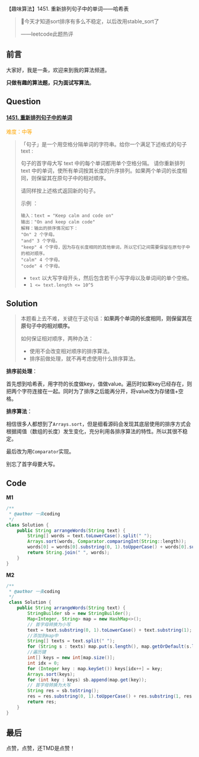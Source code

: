 【趣味算法】1451. 重新排列句子中的单词——哈希表

>今天才知道sort排序有多么不稳定，以后改用stable_sort了
>
>——leetcode此题热评

## 前言

大家好，我是一条，欢迎来到我的算法频道。

**只做有趣的算法题，只为面试写算法**。

## Question

#### [1451. 重新排列句子中的单词](https://leetcode-cn.com/problems/rearrange-words-in-a-sentence/)

<font color=orange>难度：中等</font>

>「句子」是一个用空格分隔单词的字符串。给你一个满足下述格式的句子 text :
>
>句子的首字母大写
>text 中的每个单词都用单个空格分隔。
>请你重新排列 text 中的单词，使所有单词按其长度的升序排列。如果两个单词的长度相同，则保留其在原句子中的相对顺序。
>
>请同样按上述格式返回新的句子。
>
>示例 ：
>
>```
>输入：text = "Keep calm and code on"
>输出："On and keep calm code"
>解释：输出的排序情况如下：
>"On" 2 个字母。
>"and" 3 个字母。
>"keep" 4 个字母，因为存在长度相同的其他单词，所以它们之间需要保留在原句子中的相对顺序。
>"calm" 4 个字母。
>"code" 4 个字母。
>```
>
>- `text` 以大写字母开头，然后包含若干小写字母以及单词间的单个空格。
>- `1 <= text.length <= 10^5`

## Solution

> 本题看上去不难，关键在于这句话：**如果两个单词的长度相同，则保留其在原句子中的相对顺序。**
>
> 如何保证相对顺序，两种办法：
>
> - 使用不会改变相对顺序的排序算法。
> - 排序前做处理，就不再考虑使用什么排序算法。

**排序前处理**：

首先想到哈希表，用字符的长度做key，值做value。遍历时如果key已经存在，则把两个字符连接在一起。同时为了排序之后能再分开，将value改为存储值+空格。

**排序算法**：

相信很多人都想到了`Arrays.sort`，但是细看源码会发现其底层使用的排序方式会根据阈值（数组的长度）发生变化，充分利用各排序算法的特性。所以其很不稳定。

最后改为用`Comparator`实现。

别忘了首字母要大写。


## Code

**M1**

```java
/**
 * @author 一条coding
 */
class Solution {
    public String arrangeWords(String text) {
        String[] words = text.toLowerCase().split(" ");
        Arrays.sort(words, Comparator.comparingInt(String::length));
        words[0] = words[0].substring(0, 1).toUpperCase() + words[0].substring(1);;
        return String.join(" ", words);
    }
}
```

**M2**

```java
/**
 * @author 一条coding
 */
 class Solution {
    public String arrangeWords(String text) {
        StringBuilder sb = new StringBuilder();
        Map<Integer, String> map = new HashMap<>();
        // 首字母转换为小写
        text = text.substring(0, 1).toLowerCase() + text.substring(1);
        //添加到map中
        String[] texts = text.split(" ");
        for (String s : texts) map.put(s.length(), map.getOrDefault(s.length(), "") + s + " ");
        //遍历键
        int[] keys = new int[map.size()];
        int idx = 0;
        for (Integer key : map.keySet()) keys[idx++] = key;
        Arrays.sort(keys);
        for (int key : keys) sb.append(map.get(key));
        // 首字母转换为大写
        String res = sb.toString();
        res = res.substring(0, 1).toUpperCase() + res.substring(1, res.length() - 1);
        return res;
    }
}
```

## 最后

点赞，点赞，还TMD是点赞！

